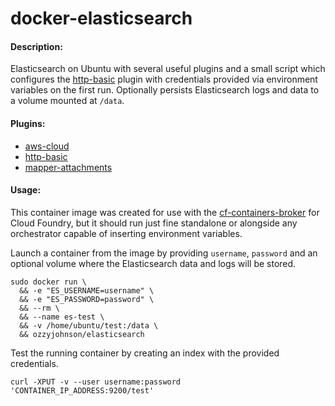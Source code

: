 # docker-elasticsearch

#### Description:

Elasticsearch on Ubuntu with several useful plugins and a small script which configures the [http-basic](https://github.com/Asquera/elasticsearch-http-basic) plugin with credentials provided via environment variables on the first run. Optionally persists Elasticsearch logs and data to a volume mounted at `/data`.

#### Plugins:

* [aws-cloud](https://github.com/elastic/elasticsearch-cloud-aws)
* [http-basic](https://github.com/Asquera/elasticsearch-http-basic)
* [mapper-attachments](https://github.com/elastic/elasticsearch-mapper-attachments)

#### Usage:

This container image was created for use with the [cf-containers-broker](https://github.com/cf-platform-eng/cf-containers-broker) for Cloud Foundry, but it should run just fine standalone or alongside any orchestrator capable of inserting environment variables.

Launch a container from the image by providing `username`, `password` and an optional volume where the Elasticsearch data and logs will be stored.

```
sudo docker run \
  && -e "ES_USERNAME=username" \
  && -e "ES_PASSWORD=password" \
  && --rm \
  && --name es-test \
  && -v /home/ubuntu/test:/data \
  && ozzyjohnson/elasticsearch
```

Test the running container by creating an index with the provided credentials.

`curl -XPUT -v --user username:password 'CONTAINER_IP_ADDRESS:9200/test'`
